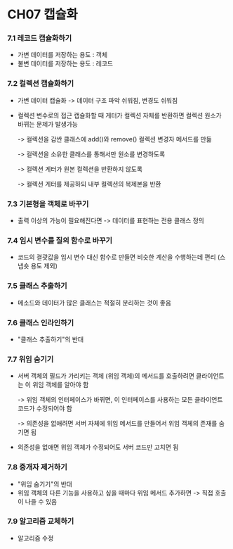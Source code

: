 # CH07 캡슐화

### 7.1 레코드 캡슐화하기

- 가변 데이터를 저장하는 용도 : 객체
- 불변 데이터를 저장하는 용도 : 레코드



### 7.2 컬렉션 캡슐화하기

- 가변 데이터 캡슐화 -> 데이터 구조 파악 쉬워짐, 변경도 쉬워짐

- 컬렉션 변수로의 접근 캡슐화할 때 게터가 컬렉션 자체를 반환하면 컬렉션 원소가 바뀌는 문제가 발생가능

  -> 컬렉션을 감싼 클래스에 add()와 remove() 컬렉션 변경자 메서드를 만듦

  -> 컬렉션을 소유한 클래스를 통해서만 원소를 변경하도록

  -> 컬렉션 게터가 원본 컬렉션을 반환하지 않도록

  -> 컬렉션 게터를 제공하되 내부 컬렉션의 복제본을 반환



### 7.3 기본형을 객체로 바꾸기

- 출력 이상의 가능이 필요해진다면 -> 데이터를 표현하는 전용 클래스 정의



### 7.4 임시 변수를 질의 함수로 바꾸기

- 코드의 결괏값을 임시 변수 대신 함수로 만들면 비슷한 계산을 수행하는데 편리 (스냅숏 용도 제외)



### 7.5 클래스 추출하기

- 메소드와 데이터가 많은 클래스는 적절히 분리하는 것이 좋음



### 7.6 클래스 인라인하기

- "클래스 추출하기"의 반대 



### 7.7 위임 숨기기

- 서버 객체의 필드가 가리키는 객체 (위임 객체)의 메서드를 호출하려면 클라이언트는 이 위임 객체를 알아야 함

  -> 위임 객체의 인터페이스가 바뀌면, 이 인터페이스를 사용하는 모든 클라이언트 코드가 수정되어야 함

  -> 의존성을 없애려면 서버 자체에 위임 메서드를 만들어서 위임 객체의 존재를 숨기면 됨

- 의존성을 없애면 위임 객체가 수정되어도 서버 코드만 고치면 됨



### 7.8 중개자 제거하기

- "위임 숨기기"의 반대
- 위임 객체의 다른 기능을 사용하고 싶을 때마다 위임 메서드 추가하면 -> 직접 호출이 나을 수 있음



### 7.9 알고리즘 교체하기

- 알고리즘 수정


